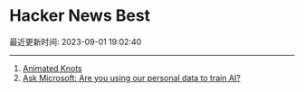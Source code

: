 # Hacker News Best

最近更新时间: 2023-09-01 19:02:40

--- 
1. [Animated Knots](https://www.animatedknots.com/) 
2. [Ask Microsoft: Are you using our personal data to train AI?](https://foundation.mozilla.org/en/campaigns/microsoft-ai/) 
